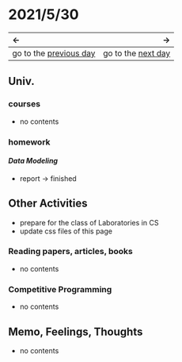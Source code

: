 # 2021/5/30
|←|→|
|:---|---:|
go to the [previous day](./29th.md) | go to the [next day](./31th.md)

## Univ.
### courses
- no contents

### homework
#### *Data Modeling*
- report → finished

## Other Activities
- prepare for the class of Laboratories in CS
- update css files of this page

### Reading papers, articles, books
- no contents

### Competitive Programming
- no contents

## Memo, Feelings, Thoughts
- no contents
